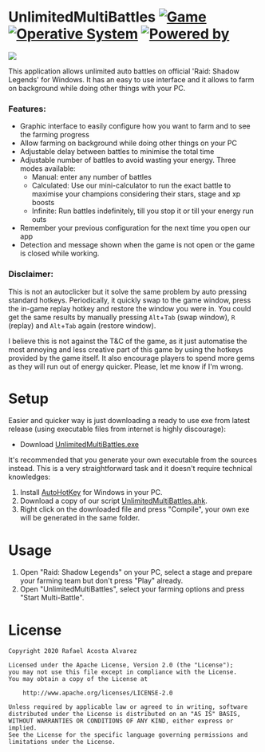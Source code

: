 # UnlimitedMultiBattles [![Game](https://img.shields.io/badge/Game-Raid:_Shadow_Legends-yellow.svg?style=flat-square)](https://plarium.com/en/download-games/raid-shadow-legends/?view=plariumplay) [![Operative System](https://img.shields.io/badge/Operative_System-Windows-blue.svg?style=flat-square)](https://www.microsoft.com/es-es/windows) [![Powered by](https://img.shields.io/badge/Powered_by-AutoHotKey-green.svg?style=flat-square)](https://www.autohotkey.com/)

<img src="https://github.com/rafaco/UnlimitedMultiBattles/blob/master/media/social.jpg">

This application allows unlimited auto battles on official 'Raid: Shadow Legends' for Windows. It has an easy to use interface and it allows to farm on background while doing other things with your PC. 

### Features:
- Graphic interface to easily configure how you want to farm and to see the farming progress
- Allow farming on background while doing other things on your PC
- Adjustable delay between battles to minimise the total time
- Adjustable number of battles to avoid wasting your energy. Three modes available:
  - Manual: enter any number of battles
  - Calculated: Use our mini-calculator to run the exact battle to maximise your champions considering their stars, stage and xp boosts
  - Infinite: Run battles indefinitely, till you stop it or till your energy run outs
- Remember your previous configuration for the next time you open our app
- Detection and message shown when the game is not open or the game is closed while working.

### Disclaimer:
This is not an autoclicker but it solve the same problem by auto pressing standard hotkeys. Periodically, it quickly swap to the game window, press the in-game replay hotkey and restore the window you were in. You could get the same results by manually pressing ```Alt```+```Tab``` (swap window), ```R``` (replay) and ```Alt```+```Tab``` again (restore window).

I believe this is not against the T&C of the game, as it just automatise the most annoying and less creative part of this game by using the hotkeys provided by the game itself. It also encourage players to spend more gems as they will run out of energy quicker. Please, let me know if I'm wrong.


# Setup

Easier and quicker way is just downloading a ready to use exe from latest release (using executable files from internet is highly discourage):

- Download [UnlimitedMultiBattles.exe](https://github.com/rafaco/UnlimitedMultiBattles/releases/download/v1.0.0/UnlimitedMultiBattles.exe)

It's recommended that you generate your own executable from the sources instead. This is a very straightforward task and it doesn't require technical knowledges: 

1. Install [AutoHotKey](https://www.autohotkey.com/) for Windows in your PC.
2. Download a copy of our script [UnlimitedMultiBattles.ahk](https://github.com/rafaco/UnlimitedMultiBattles/blob/master/UnlimitedMultiBattles.ahk).
3. Right click on the downloaded file and press "Compile", your own exe will be generated in the same folder.

# Usage

1. Open "Raid: Shadow Legends" on your PC, select a stage and prepare your farming team but don't press "Play" already.
2. Open "UnlimitedMultiBattles", select your farming options and press "Start Multi-Battle".


# License
```
Copyright 2020 Rafael Acosta Alvarez

Licensed under the Apache License, Version 2.0 (the "License");
you may not use this file except in compliance with the License.
You may obtain a copy of the License at

    http://www.apache.org/licenses/LICENSE-2.0

Unless required by applicable law or agreed to in writing, software
distributed under the License is distributed on an "AS IS" BASIS,
WITHOUT WARRANTIES OR CONDITIONS OF ANY KIND, either express or implied.
See the License for the specific language governing permissions and
limitations under the License.
```

